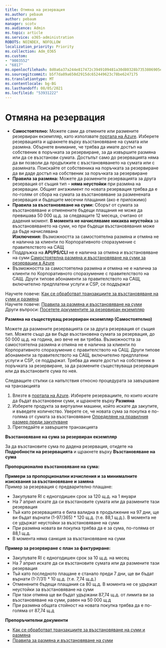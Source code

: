 ```yaml
---
title: Отмяна на резервация
ms.author: pebaum
author: pebaum
manager: scotv
ms.audience: Admin
ms.topic: article
ms.service: o365-administration
ROBOTS: NOINDEX, NOFOLLOW
localization_priority: Priority
ms.collection: Adm_O365
ms.custom:
- "9003552"
- "6817"
ms.openlocfilehash: 8d0a6a37a244e817472c3949109481a30d80328b7353806905e05c547e196ea0
ms.sourcegitcommit: b5f7da89a650d2915dc652449623c78be6247175
ms.translationtype: MT
ms.contentlocale: bg-BG
ms.lasthandoff: 08/05/2021
ms.locfileid: "53931222"
---
```

# <a name="cancelling-reservation"></a>Отмяна на резервация

- **Самостоятелно:** Можете сами да отмените или размените резервиран екземпляр, като използвате [портала на Azure](https://portal.azure.com/#blade/Microsoft_Azure_Reservations/ReservationsBrowseBlade). Изберете резервацията и щракнете върху възстановяване на сумата или размяна. Обърнете внимание, че трябва да имате достъп на собственик в поръчката за резервиране, за да извършите размяна или да се възстанови сумата. Достъпът само до резервацията няма да ви позволи да продължите с възстановяването на сумата или с размяната. Поискайте от собственика на поръчката за резервиране да ви даде достъп на собственик за поръчката за резервиране
- **Правила за размяна:** Можете да размените резервацията за друга резервация от същия тип – **няма неустойки** при размяна на резервации. Общият ангажимент по новата резервация трябва да е по-голям от сбора на сумата за възстановяване за разменената резервация и бъдещите месечни плащания (ако е приложимо)
- **Правила за възстановяване на суми:** Сборът от сумата за възстановяване и отменените бъдещи плащания не може да превишава 50 000 щ.д. за следващите 12 месеца, считано от дадения момент. **В момента не начисляваме никаква неустойка** за възстановяването на суми, но при бъдещи възстановявания може да бъде начислявана  
    **Изключения:** Възможността за самостоятелна размяна и отмяна не е налична за клиенти по Корпоративното споразумение с правителството на САЩ
- Поддръжка на **API/PS/CLI** не е налична за отмяна и възстановяване на суми [Самостоятелна размяна и възстановяване на суми за резервации в Azure](https://docs.microsoft.com/azure/cost-management-billing/reservations/exchange-and-refund-azure-reservations?WT.mc_id=Portal-Microsoft_Azure_Support)
- Възможността за самостоятелна размяна и отмяна не е налична за клиенти по Корпоративното споразумение с правителството на САЩ. Други типове абонаменти за правителството на САЩ, включително предплатени услуги и CSP, се поддържат

Научете повече: [Как се обработват транзакциите за възстановяване на суми и размяна](https://docs.microsoft.com/azure/billing/billing-azure-reservations-self-service-exchange-and-refund?WT.mc_id=Portal-Microsoft_Azure_Support#how-return-and-exchange-transactions-are-processed)  
Научете повече: [Правила за размяна и възстановяване на суми](https://docs.microsoft.com/azure/billing/billing-azure-reservations-self-service-exchange-and-refund?WT.mc_id=Portal-Microsoft_Azure_Support#exchange-policies)  
Други въпроси: [Посетете документите за резервиран екземпляр](https://docs.microsoft.com/azure/billing/billing-save-compute-costs-reservations?WT.mc_id=Portal-Microsoft_Azure_Support)

**Размяна на съществуващ резервиран екземпляр (Самостоятелно)**

Можете да размените резервацията си за друга резервация от същия тип. Можете също да ви бъде възстановена сумата за резервация, до 50 000 щ.д. на година, ако вече не ви трябва. Възможността за самостоятелна размяна и отмяна не е налична за клиенти по Корпоративното споразумение с правителството на САЩ. Други типове абонаменти за правителството на САЩ, включително предплатени услуги и CSP, се поддържат. Трябва да имате достъп на собственик в поръчката за резервиране, за да размените съществуваща резервация или да възстановите сума по нея.

Следващите стъпки са напътствия относно процедурата за завършване на транзакцията

1. Влезте в [портала на Azure](https://portal.azure.com/#blade/Microsoft_Azure_Reservations/ReservationsBrowseBlade). Изберете резервациите, по които искате да бъдат възстановени суми, и щракнете върху **Размяна**
2. Изберете продукта за виртуални машини, който искате да закупите, и въведете количество. Уверете се, че новата сума за покупка е по-голяма от сумата за възстановяване [Определяне на правилния размер преди закупуване](https://docs.microsoft.com/azure/virtual-machines/windows/prepay-reserved-vm-instances?WT.mc_id=Portal-Microsoft_Azure_Support#determine-the-right-vm-size-before-you-buy)
3. Прегледайте и завършете транзакцията

**Възстановяване на сума за резервиран екземпляр**

За да възстановите сума по дадена резервация, отидете на **Подробности на резервацията** и щракнете върху **Възстановяване на сума**

**Пропорционално възстановяване на сума:**

**Примери за пропорционални изчисления и за минималните изисквания за възстановяване и замяна**  
Пример за резервация с предварително плащане:

- Закупувате RI с едногодишен срок за 120 щ.д. на 1 януари
- На 7 април искате да си възстановите сумата или да размените тази резервация
- Тъй като резервацията е била валидна в продължение на 97 дни, ще ви бъдат върнати (1-97/365) * 120 щ.д. (т.е. 88,1 щ.д.). В момента не се удържат неустойки за възстановяване на суми
- При размяна новата ви покупка трябва да е за сума, по-голяма от 88,1 щ.д.
- В момента няма санкция за възстановяване на суми

**Пример за резервиране с план за фактуриране:**

- Закупувате RI с едногодишен срок за 10 щ.д. на месец
- На 7 април искате да си възстановите сумата или да размените тази резервация
- Тъй като последното плащане е станало преди 7 дни, ще ви бъдат върнати (1-7/31) * 10 щ.д. (т.е. 7,74 щ.д.)
- Отменените бъдещи плащания са 80 щ.д. В момента не се удържат неустойки за възстановяване на суми
- При тази отмяна ще ви бъдат удържани 87,74 щ.д. от лимита ви за възстановяване на суми, равен на 50 000 щ.д
- При размяна общата стойност на новата покупка трябва да е по-голяма от 87,74 щ.д

**Препоръчителни документи**

- [Как се обработват транзакциите за възстановяване на суми и размяна](https://docs.microsoft.com/azure/billing/billing-azure-reservations-self-service-exchange-and-refund?WT.mc_id=Portal-Microsoft_Azure_Support#how-return-and-exchange-transactions-are-processed)
- [Правила за размяна и възстановяване на суми](https://docs.microsoft.com/azure/billing/billing-azure-reservations-self-service-exchange-and-refund?WT.mc_id=Portal-Microsoft_Azure_Support#exchange-policies)